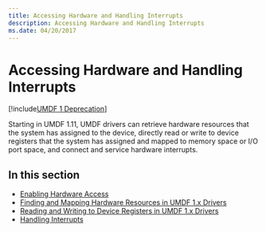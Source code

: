 ```yaml
---
title: Accessing Hardware and Handling Interrupts
description: Accessing Hardware and Handling Interrupts
ms.date: 04/20/2017
---
```


# Accessing Hardware and Handling Interrupts

[!include[UMDF 1 Deprecation](../includes/umdf-1-deprecation.md)]

Starting in UMDF 1.11, UMDF drivers can retrieve hardware resources that the system has assigned to the device, directly read or write to device registers that the system has assigned and mapped to memory space or I/O port space, and connect and service hardware interrupts.

## In this section


-   [Enabling Hardware Access](enabling-hardware-access.md)
-   [Finding and Mapping Hardware Resources in UMDF 1.x Drivers](finding-and-mapping-hardware-resources-in-umdf-1-x-drivers.md)
-   [Reading and Writing to Device Registers in UMDF 1.x Drivers](reading-and-writing-to-device-registers-in-umdf-1-x-drivers.md)
-   [Handling Interrupts](handling-interrupts.md)

 

 





